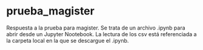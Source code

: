 # prueba_magister
Respuesta a la prueba para magister. Se trata de un archivo .ipynb para abrir desde un Jupyter Nootebook. La lectura de los csv está referenciada a la carpeta local en la que se descargue el .ipynb.
